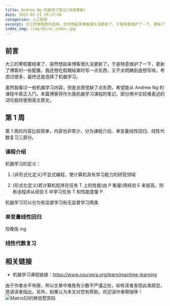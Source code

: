 ```yaml
---
title: Andrew Ng 机器学习笔记(持续更新)
date: 2022-02-21 19:27:56
categories: 人工智能
excerpt: 大三的寒假即将结束，突然想起来博客很久没更新了，于是特意维护了一下，更新了一些配置。本篇博客是我机器学习课程的笔记，将会持续更新，直到我学习完机器学习课程。
index_img: /img/AI/ai_index.jpg
---
```


## 前言

大三的寒假要结束了，突然想起来博客很久没更新了，于是特意维护了一下，更新了博客的一些配置。我还想在假期结束时写一点东西，又不太明确到底想写啥，考虑过很多，最终还是选择了机器学习。

虽然我看过一些机器学习内容，但是总感觉缺了点东西，希望能从 Andrew Ng 的课程中真正入门。本篇博客将作为我机器学习课程的笔记，部分用中文较难表述的词句我将使用英文原文。

## 第 1 周

第 1 周的内容比较简单，内容也非常少，分为课程介绍、单变量线性回归、线性代数复习三部分。

### 课程介绍

机器学习的定义：

1. (非形式化定义)不显式编程，使计算机具有学习能力的研究领域

2. (形式化定义)若计算机程序在任务 T 上的性能(由 P 衡量)用经验 E 来提高，则称该程序从经验 E 中学习任务 T 和性能度量 P

机器学习可以分为有监督学习和无监督学习两类

### 单变量线性回归

恰晚饭 ing

### 线性代数复习

## 相关链接

- 机器学习课程链接：https://www.coursera.org/learn/machine-learning

由于作者水平有限，所以文章中难免有少数不严谨之处，如有读者发现此类疏忽，恳请读者指出。另外，如果认为本文对您有帮助，欢迎请作者喝咖啡！![Matrix53的微信赞赏码](/img/global/wxQRcode_pay.png)
